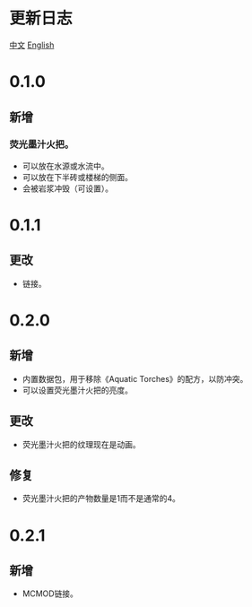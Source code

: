 # 更新日志
[中文](./CHANGELOG.md)
[English](./CHANGELOG-en.md)
# 0.1.0
## 新增
### 荧光墨汁火把。
- 可以放在水源或水流中。
- 可以放在下半砖或楼梯的侧面。
- 会被岩浆冲毁（可设置）。
# 0.1.1
## 更改
- 链接。
# 0.2.0
## 新增
- 内置数据包，用于移除《Aquatic Torches》的配方，以防冲突。
- 可以设置荧光墨汁火把的亮度。
## 更改
- 荧光墨汁火把的纹理现在是动画。
## 修复
- 荧光墨汁火把的产物数量是1而不是通常的4。
# 0.2.1
## 新增
- MCMOD链接。